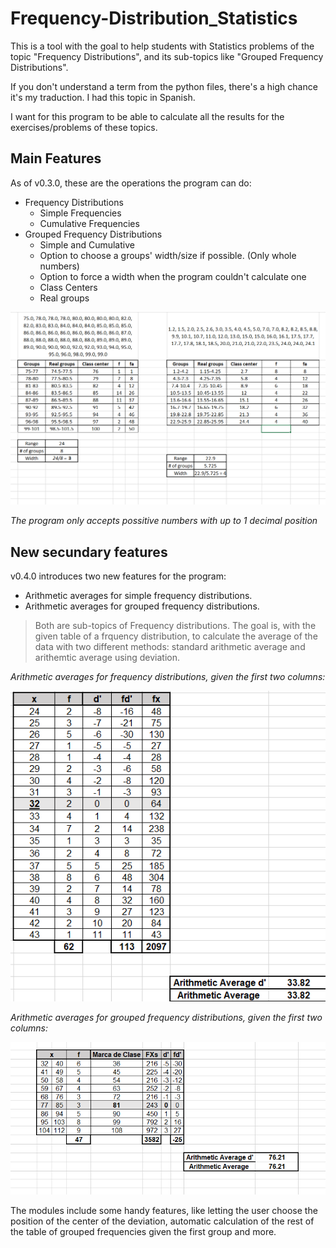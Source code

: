 # Frequency-Distribution_Statistics
This is a tool with the goal to help students with Statistics problems of the topic "Frequency Distributions", and its sub-topics like "Grouped Frequency Distributions".

If you don't understand a term from the python files, there's a high chance it's my traduction. I had this topic in Spanish.

I want for this program to be able to calculate all the results for the exercises/problems of these topics.

## Main Features
As of v0.3.0, these are the operations the program can do:
* Frequency Distributions
	* Simple Frequencies
	* Cumulative Frequencies
* Grouped Frequency Distributions
	* Simple and Cumulative
	* Option to choose a groups' width/size if possible. (Only whole numbers)
	* Option to force a width when the program couldn't calculate one
	* Class Centers
	* Real groups

![example](https://github.com/markalbrand56/Frequency-Distribution_Statistics/blob/master/Examples/Examples.png?raw=true) 

*The program only accepts possitive numbers with up to 1 decimal position*

## New secundary features
v0.4.0 introduces two new features for the program:
* Arithmetic averages for simple frequency distributions.
* Arithmetic averages for grouped frequency distributions.

> Both are sub-topics of Frequency distributions. The goal is, with the given table of a frquency distribution, to calculate the average of the data with two different methods: standard arithmetic average and arithemtic average using deviation.

_Arithmetic averages for frequency distributions, given the first two columns:_

![example](https://github.com/markalbrand56/Frequency-Distribution_Statistics/blob/master/Examples/Example%203.png?raw=true)

_Arithmetic averages for grouped frequency distributions, given the first two columns:_

![example](https://github.com/markalbrand56/Frequency-Distribution_Statistics/blob/master/Examples/Example%204.png?raw=true)

The modules include some handy features, like letting the user choose the position of the center of the deviation, automatic calculation of the rest of the table of grouped frequencies given the first group and more.

